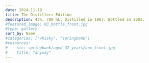 ```yaml
---
date: 2024-11-19
title: The Distillers Edition
description: 43%. 700 mL. Distilled in 1987. Bottled in 2003.
#featured_image: 03_bottle_front.jpg
#type: gallery
sort_by: Name
#categories: ["whisky", "springbank"]
#resources:
#  - src: springbank/aged_32_years/box_front.jpg
#    title: "anyway"
---
```


